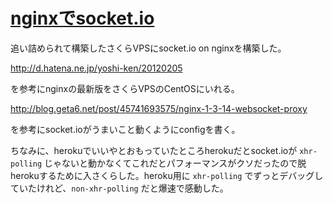 # [nginxでsocket.io](/2013/09/27/nginxdesocket-dot-io.html)

追い詰められて構築したさくらVPSにsocket.io on nginxを構築した。

http://d.hatena.ne.jp/yoshi-ken/20120205

を参考にnginxの最新版をさくらVPSのCentOSにいれる。

http://blog.geta6.net/post/45741693575/nginx-1-3-14-websocket-proxy

を参考にsocket.ioがうまいこと動くようにconfigを書く。

ちなみに、herokuでいいやとおもっていたところherokuだとsocket.ioが `xhr-polling` じゃないと動かなくてこれだとパフォーマンスがクソだったので脱herokuするために入さくらした。heroku用に `xhr-polling` でずっとデバッグしていたけれど、`non-xhr-polling` だと爆速で感動した。
